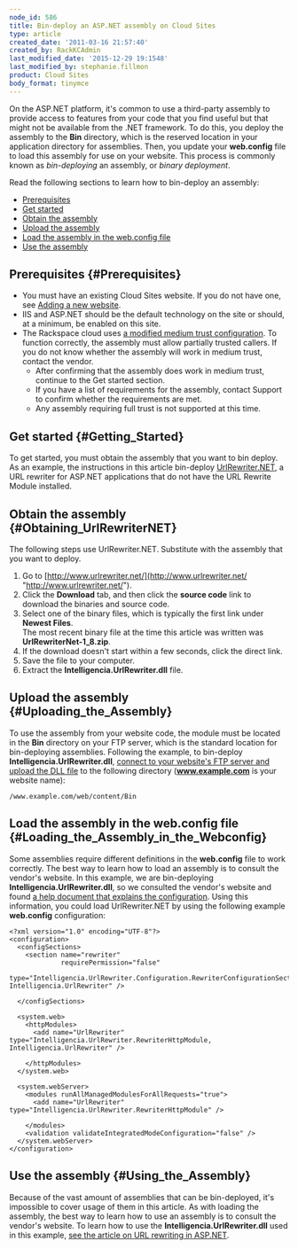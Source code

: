 ```yaml
---
node_id: 586
title: Bin-deploy an ASP.NET assembly on Cloud Sites
type: article
created_date: '2011-03-16 21:57:40'
created_by: RackKCAdmin
last_modified_date: '2015-12-29 19:1548'
last_modified_by: stephanie.fillmon
product: Cloud Sites
body_format: tinymce
---
```


On the ASP.NET platform, it's common to use a third-party assembly to
provide access to features from your code that you find useful but that
might not be available from the .NET framework. To do this, you deploy
the assembly to the **Bin** directory, which is the reserved location in
your application directory for assemblies. Then, you update your
**web.config** file to load this assembly for use on your website. This
process is commonly known as *bin-deploying* an assembly, or *binary
deployment*.

Read the following sections to learn how to bin-deploy an assembly:

-   [Prerequisites](#Prerequisites)
-   [Get started](#Getting_Started)
-   [Obtain the assembly](#Obtaining_UrlRewriterNET)
-   [Upload the assembly](#Uploading_the_Assembly)
-   [Load the assembly in the web.config
    file](#Loading_the_Assembly_in_the_Webconfig)
-   [Use the assembly](#Using_the_Assembly)

Prerequisites {#Prerequisites}
-------------

-   You must have an existing Cloud Sites website. If you do not have
    one, see [Adding a new
    website](http://www.rackspace.com/knowledge_center/article/getting-started-with-cloud-sites-how-to-add-a-new-website).
-   IIS and ASP.NET should be the default technology on the site or
    should, at a minimum, be enabled on this site.
-   The Rackspace cloud uses [a modified medium trust
    configuration](http://www.rackspace.com/knowledge_center/article/modified-medium-trust-on-cloud-sites).
    To function correctly, the assembly must allow partially trusted
    callers. If you do not know whether the assembly will work in medium
    trust, contact the vendor.
    -   After confirming that the assembly does work in medium trust,
        continue to the Get started section.
    -   If you have a list of requirements for the assembly, contact
        Support to confirm whether the requirements are met.
    -   Any assembly requiring full trust is not supported at this time.

Get started {#Getting_Started}
-----------

To get started, you must obtain the assembly that you want to bin
deploy. As an example, the instructions in this article bin-deploy
[UrlRewriter.NET](http://www.urlrewriter.net/ "http://www.urlrewriter.net/"),
a URL rewriter for ASP.NET applications that do not have the URL Rewrite
Module installed.

Obtain the assembly {#Obtaining_UrlRewriterNET}
-------------------

The following steps use UrlRewriter.NET. Substitute with the assembly
that you want to deploy.

1.  Go to
    [http://www.urlrewriter.net/](http://www.urlrewriter.net/ "http://www.urlrewriter.net/").
2.  Click the **Download** tab, and then click the **source code** link
    to download the binaries and source code.
3.  Select one of the binary files, which is typically the first link
    under **Newest Files**.\
     The most recent binary file at the time this article was written
    was **UrlRewriterNet-1\_8.zip**.
4.  If the download doesn't start within a few seconds, click the direct
    link.
5.  Save the file to your computer.
6.  Extract the **Intelligencia.UrlRewriter.dll** file.

Upload the assembly {#Uploading_the_Assembly}
-------------------

To use the assembly from your website code, the module must be located
in the **Bin** directory on your FTP server, which is the standard
location for bin-deploying assemblies. Following the example, to
bin-deploy **Intelligencia.UrlRewriter.dll**, [connect to your website's
FTP server and upload the DLL
file](https://admin.rackspace.com/knowledge_center/article/getting-started-with-cloud-sites-uploading-your-content)
to the following directory (**www.example.com** is your website name):

    /www.example.com/web/content/Bin

Load the assembly in the web.config file {#Loading_the_Assembly_in_the_Webconfig}
----------------------------------------

Some assemblies require different definitions in the **web.config** file
to work correctly. The best way to learn how to load an assembly is to
consult the vendor's website. In this example, we are bin-deploying
**Intelligencia.UrlRewriter.dll**, so we consulted the vendor's website
and found [a help document that explains the
configuration](http://urlrewriter.net/index.php/support/configuration "http://urlrewriter.net/index.php/support/configuration").
Using this information, you could load UrlRewriter.NET by using the
following example **web.config** configuration:

    <?xml version="1.0" encoding="UTF-8"?>
    <configuration>
      <configSections>
        <section name="rewriter" 
                 requirePermission="false" 
                 type="Intelligencia.UrlRewriter.Configuration.RewriterConfigurationSectionHandler, Intelligencia.UrlRewriter" />

      </configSections>

      <system.web>
        <httpModules>
          <add name="UrlRewriter" type="Intelligencia.UrlRewriter.RewriterHttpModule, Intelligencia.UrlRewriter" />

        </httpModules>
      </system.web>

      <system.webServer>
        <modules runAllManagedModulesForAllRequests="true">
          <add name="UrlRewriter" type="Intelligencia.UrlRewriter.RewriterHttpModule" />

        </modules>
        <validation validateIntegratedModeConfiguration="false" />
      </system.webServer>
    </configuration>

Use the assembly {#Using_the_Assembly}
----------------

Because of the vast amount of assemblies that can be bin-deployed, it's
impossible to cover usage of them in this article. As with loading the
assembly, the best way to learn how to use an assembly is to consult the
vendor's website. To learn how to use the
**Intelligencia.UrlRewriter.dll** used in this example, [see the article
on URL rewriting in
ASP.NET](http://www.rackspace.com/knowledge_center/article/how-do-i-rewrite-urls-from-aspnet-on-cloud-sites).

